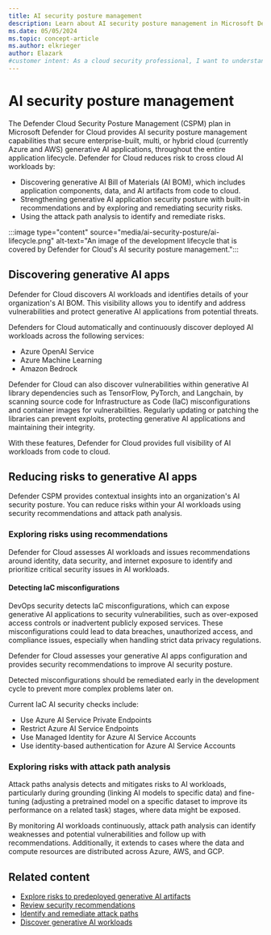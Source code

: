 ```yaml
---
title: AI security posture management
description: Learn about AI security posture management in Microsoft Defender for Cloud and how it protects resources from AI threats.
ms.date: 05/05/2024
ms.topic: concept-article
ms.author: elkrieger
author: Elazark
#customer intent: As a cloud security professional, I want to understand how to secure my generative AI resources using Defender for Cloud's AI security posture management capabilities.
---
```


# AI security posture management

The Defender Cloud Security Posture Management (CSPM) plan in Microsoft Defender for Cloud provides AI security posture management capabilities that secure enterprise-built, multi, or hybrid cloud (currently Azure and AWS) generative AI applications, throughout the entire application lifecycle. Defender for Cloud reduces risk to cross cloud AI workloads by:

- Discovering generative AI Bill of Materials (AI BOM), which includes application components, data, and AI artifacts from code to cloud.
- Strengthening generative AI application security posture with built-in recommendations and by exploring and remediating security risks.
- Using the attack path analysis to identify and remediate risks.

:::image type="content" source="media/ai-security-posture/ai-lifecycle.png" alt-text="An image of the development lifecycle that is covered by Defender for Cloud's AI security posture management.":::

## Discovering generative AI apps

Defender for Cloud discovers AI workloads and identifies details of your organization's AI BOM. This visibility allows you to identify and address vulnerabilities and protect generative AI applications from potential threats.

Defenders for Cloud automatically and continuously discover deployed AI workloads across the following services: 

- Azure OpenAI Service
- Azure Machine Learning
- Amazon Bedrock

Defender for Cloud can also discover vulnerabilities within generative AI library dependencies such as TensorFlow, PyTorch, and Langchain, by scanning source code for Infrastructure as Code (IaC) misconfigurations and container images for vulnerabilities. Regularly updating or patching the libraries can prevent exploits, protecting generative AI applications and maintaining their integrity.

With these features, Defender for Cloud provides full visibility of AI workloads from code to cloud.

## Reducing risks to generative AI apps

Defender CSPM provides contextual insights into an organization's AI security posture. You can reduce risks within your AI workloads using security recommendations and attack path analysis.

### Exploring risks using recommendations

Defender for Cloud assesses AI workloads and issues recommendations around identity, data security, and internet exposure to identify and prioritize critical security issues in AI workloads.

#### Detecting IaC misconfigurations

DevOps security detects IaC misconfigurations, which can expose generative AI applications to security vulnerabilities, such as over-exposed access controls or inadvertent publicly exposed services. These misconfigurations could lead to data breaches, unauthorized access, and compliance issues, especially when handling strict data privacy regulations.

Defender for Cloud assesses your generative AI apps configuration and provides security recommendations to improve AI security posture. 

Detected misconfigurations should be remediated early in the development cycle to prevent more complex problems later on. 

Current IaC AI security checks include:

- Use Azure AI Service Private Endpoints
- Restrict Azure AI Service Endpoints
- Use Managed Identity for Azure AI Service Accounts
- Use identity-based authentication for Azure AI Service Accounts

### Exploring risks with attack path analysis

Attack paths analysis detects and mitigates risks to AI workloads, particularly during grounding (linking AI models to specific data) and fine-tuning (adjusting a pretrained model on a specific dataset to improve its performance on a related task) stages, where data might be exposed. 

By monitoring AI workloads continuously, attack path analysis can identify weaknesses and potential vulnerabilities and follow up with recommendations. Additionally, it extends to cases where the data and compute resources are distributed across Azure, AWS, and GCP.

## Related content

- [Explore risks to predeployed generative AI artifacts](explore-ai-risk.md)
- [Review security recommendations](review-security-recommendations.md)
- [Identify and remediate attack paths](how-to-manage-attack-path.md)
- [Discover generative AI workloads](identify-ai-workload-model.md)
